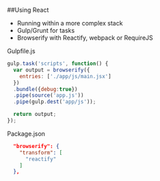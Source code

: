 ##Using React

* Running within a more complex stack
 * Gulp/Grunt for tasks
 * Browserify with Reactify, webpack or RequireJS

Gulpfile.js
```javascript
gulp.task('scripts', function() {
  var output = browserify({
    entries: ['./app/js/main.jsx']
  })
  .bundle({debug:true})
  .pipe(source('app.js'))
  .pipe(gulp.dest('app/js'));

  return output;
});

```
Package.json
```json
  "browserify": {
    "transform": [
      "reactify"
    ]
  },
```
